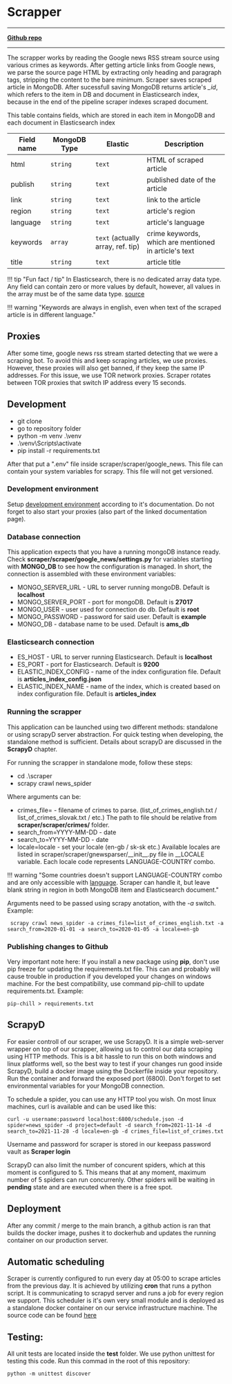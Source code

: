 # Scrapper

---
[**Github repo**](https://github.com/FIIT-TEAM8/scraper)

---

The scrapper works by reading the Google news RSS stream source using various crimes as keywords. After getting article links from Google news, we parse the source page HTML by extracting only heading and paragraph tags, stripping the content to the bare minimum. Scraper saves scraped article in MongoDB. After sucessfull saving MongoDB returns article's *\_id*, which refers to the item in DB and document in Elasticsearch index, because in the end of the pipeline scraper indexes scraped document.

This table contains fields, which are stored in each item in MongoDB and each document in Elasticsearch index

| Field name | MongoDB Type | Elastic | Description |
| ------------- | ------------- | ----------- |----------- |
| html  | `string`  | `text`  | HTML of scraped article |
| publish | `string`  | `text` | published date of the article |
| link | `string`  | `text` | link to the article |
| region | `string`  | `text` | article's region |
| language | `string`  | `text` | article's language |
| keywords | `array`  | `text` (actually array, ref. tip) | crime keywords, which are mentioned in article's text |
| title | `string`  | `text` | article title |

!!! tip "Fun fact / tip"
    In Elasticsearch, there is no dedicated array data type. Any field can contain zero or more values by default, however, all values in the array must be of the same data type. [source](https://www.elastic.co/guide/en/elasticsearch/reference/current/array.html)
    
!!! warning "Keywords are always in english, even when text of the scraped article is in different language."

## Proxies
After some time, google news rss stream started detecting that we were a scraping bot. To avoid this and keep scraping articles, we use proxies. However, these proxies will also get banned, if they keep the same IP addresses. For this issue, we use TOR network proxies. Scraper rotates between TOR proxies that switch IP address every 15 seconds.


## Development
  * git clone <url>
  * go to repository folder
  * python -m venv .\venv
  * .\venv\Scripts\activate
  * pip install -r requirements.txt

After that put a ".env" file inside scraper/scraper/google_news. This file can contain your system variables for scrapy. This file will not get versioned.

    
 ### Development environment
Setup [development environment](../devEnvironment.md) according to it's documentation. Do not forget to also start your proxies (also part of the linked documentation page).
    

### Database connection
This application expects that you have a running mongoDB instance ready. Check **scraper/scraper/google_news/settings.py** for variables starting with **MONGO_DB** to see how the configuration is managed. In short, the connection is assembled with these environment variables:

 * MONGO_SERVER_URL - URL to server running mongoDB. Default is **localhost**
 * MONGO_SERVER_PORT - port for mongoDB. Default is **27017**
 * MONGO_USER - user used for connection do db. Default is **root**
 * MONGO_PASSWORD - password for said user. Default is **example**
 * MONGO_DB - database name to be used. Default is **ams_db**
 
### Elasticsearch connection
 * ES_HOST - URL to server running Elasticsearch. Default is **localhost**
 * ES_PORT - port for Elasticsearch. Default is **9200**
 * ELASTIC_INDEX_CONFIG - name of the index configuration file. Default is **articles_index_config.json**
 * ELASTIC_INDEX_NAME - name of the index, which is created based on index configuration file. Default is **articles_index**
    

### Running the scrapper
This application can be launched using two different methods: standalone or using scrapyD server abstraction. For quick testing when developing, the standalone method is sufficient. Details about scrapyD are discussed in the **ScrapyD** chapter. 

For running the scrapper in standalone mode, follow these steps:

  * cd .\scraper
  * scrapy crawl news_spider <ARGUMENTS>

Where arguments can be:
    
  * crimes_file=<FILENAME> - filename of crimes to parse. (list_of_crimes_english.txt / list_of_crimes_slovak.txt / etc.) The path to file should be relative       from **scraper/scraper/crimes/** folder.
  * search_from=YYYY-MM-DD - date
  * search_to=YYYY-MM-DD - date
  * locale=locale - set your locale (en-gb / sk-sk etc.) Available locales are listed in scraper/scraper/gnewsparser/\_\_init\_\_.py file in \_\_LOCALE variable. Each locale code represents LANGUAGE-COUNTRY combo.
 
!!! warning "Some countries doesn't support LANGUAGE-COUNTRY combo and are only accessible with [language](https://developers.google.com/admin-sdk/directory/v1/languages). Scraper can handle it, but leave blank string in region in both MongoDB item and Elasticsearch document."
 
Arguments need to be passed using scrapy anotation, with the _-a_ switch.
Example:
 
```
 scrapy crawl news_spider -a crimes_file=list_of_crimes_english.txt -a search_from=2020-01-01 -a search_to=2020-01-05 -a locale=en-gb
```
    

### Publishing changes to Github
Very important note here: If you install a new package using **pip**, don't use pip freeze for updating the requirements.txt file. This can and probably will cause trouble in production if you developed your changes on windows machine. For the best compatibility, use command pip-chill to update requirements.txt. Example:

```
pip-chill > requirements.txt
```


## ScrapyD
For easier controll of our scraper, we use ScrapyD. It is a simple web-server wrapper on top of our scrapper, allowing us to control our data scraping using HTTP methods. This is a bit hassle to run this on both windows and linux platforms well, so the best way to test if your changes run good inside ScrapyD, build a docker image using the Dockerfile inside your repository. Run the container and forward the exposed port (6800). Don't forget to set environmental variables for your MongoDB connection. 

To schedule a spider, you can use any HTTP tool you wish. On most linux machines, curl is available and can be used like this:

```
curl -u username:password localhost:6800/schedule.json -d spider=news_spider -d project=default -d search_from=2021-11-14 -d search_to=2021-11-28 -d locale=en-gb -d crimes_file=list_of_crimes.txt
```
Username and password for scraper is stored in our keepass password vault as **Scraper login**
    
ScrapyD can also limit the number of concurent spiders, which at this moment is configured to 5. This means that at any moment, maximum number of 5 spiders can run concurrenly. Other spiders will be waiting in **pending** state and are executed when there is a free spot.


## Deployment
After any commit / merge to the main branch, a github action is ran that builds the docker image, pushes it to dockerhub and updates the running container on our production server.
    
## Automatic scheduling
Scraper is currently configured to run every day at 05:00 to scrape articles from the previous day. It is achieved by utilizing **cron** that runs a python script. It is communicating to scrapyd server and runs a job for every region we support. This scheduler is it's own very small module and is deployed as a standalone docker container on our service infrastructure machine. The source code can be found [here](https://github.com/FIIT-TEAM8/scraping_scheduler)


## Testing:
All unit tests are located inside the **test** folder. We use python unittest for testing this code. Run this commad in the root of this repository:

```
python -m unittest discover
```
